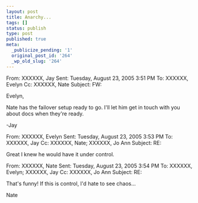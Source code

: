 ```yaml
---
layout: post
title: Anarchy...
tags: []
status: publish
type: post
published: true
meta:
  _publicize_pending: '1'
  original_post_id: '264'
  _wp_old_slug: '264'
---
```

From: 	XXXXXX, Jay
Sent:	Tuesday, August 23, 2005 3:51 PM
To:	XXXXXX, Evelyn
Cc:	XXXXXX, Nate
Subject:	FW:

Evelyn,

Nate has the failover setup ready to go.  I'll let him get in touch with you about docs when they're ready.

-Jay


From: 	XXXXXX, Evelyn
Sent:	Tuesday, August 23, 2005 3:53 PM
To:	XXXXXX, Jay
Cc:	XXXXXX, Nate; XXXXXX, Jo Ann
Subject:	RE:

Great
I knew he would have it under control.


From: 	XXXXXX, Nate
Sent:	Tuesday, August 23, 2005 3:54 PM
To:	XXXXXX, Evelyn; XXXXXX, Jay
Cc:	XXXXXX, Jo Ann
Subject:	RE:

That's funny!  If this is control, I'd hate to see chaos...

Nate
